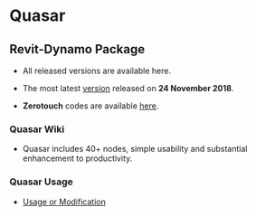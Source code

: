 # Quasar
## Revit-Dynamo Package 

- All released versions are available here.

- The most latest [version](https://github.com/mgjean/quasar/tree/master/Quasar%20v0.2.0) released on __24 November 2018__.

- __Zerotouch__ codes are available [here](https://github.com/mgjean/quasar/tree/master/Quasar-ZTD).

### Quasar Wiki
- Quasar includes 40+ nodes, simple usability and substantial enhancement to productivity.

### Quasar Usage
- [Usage or Modification](https://twentytwo.space/2018/04/01/quasar)
